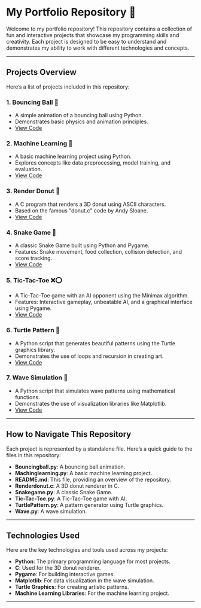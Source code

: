 # My Portfolio Repository 🚀

Welcome to my portfolio repository! This repository contains a collection of fun and interactive projects that showcase my programming skills and creativity. Each project is designed to be easy to understand and demonstrates my ability to work with different technologies and concepts.

---

## **Projects Overview**

Here’s a list of projects included in this repository:

### 1. **Bouncing Ball 🏀**
   - A simple animation of a bouncing ball using Python.
   - Demonstrates basic physics and animation principles.
   - [View Code](/Bouncingball.py)

### 2. **Machine Learning 🤖**
   - A basic machine learning project using Python.
   - Explores concepts like data preprocessing, model training, and evaluation.
   - [View Code](/Machinglearning.py)

### 3. **Render Donut 🍩**
   - A C program that renders a 3D donut using ASCII characters.
   - Based on the famous "donut.c" code by Andy Sloane.
   - [View Code](/Renderdonut.c)

### 4. **Snake Game 🐍**
   - A classic Snake Game built using Python and Pygame.
   - Features: Snake movement, food collection, collision detection, and score tracking.
   - [View Code](/Snakegame.py)

### 5. **Tic-Tac-Toe ❌⭕**
   - A Tic-Tac-Toe game with an AI opponent using the Minimax algorithm.
   - Features: Interactive gameplay, unbeatable AI, and a graphical interface using Pygame.
   - [View Code](/Tic-Tac-Toe.py)

### 6. **Turtle Pattern 🐢**
   - A Python script that generates beautiful patterns using the Turtle graphics library.
   - Demonstrates the use of loops and recursion in creating art.
   - [View Code](/TurtlePattern.py)

### 7. **Wave Simulation 🌊**
   - A Python script that simulates wave patterns using mathematical functions.
   - Demonstrates the use of visualization libraries like Matplotlib.
   - [View Code](/Wave.py)

---

## **How to Navigate This Repository**
Each project is represented by a standalone file. Here’s a quick guide to the files in this repository:
- **Bouncingball.py**: A bouncing ball animation.
- **Machinglearning.py**: A basic machine learning project.
- **README.md**: This file, providing an overview of the repository.
- **Renderdonut.c**: A 3D donut renderer in C.
- **Snakegame.py**: A classic Snake Game.
- **Tic-Tac-Toe.py**: A Tic-Tac-Toe game with AI.
- **TurtlePattern.py**: A pattern generator using Turtle graphics.
- **Wave.py**: A wave simulation.

---

## **Technologies Used**
Here are the key technologies and tools used across my projects:
- **Python**: The primary programming language for most projects.
- **C**: Used for the 3D donut renderer.
- **Pygame**: For building interactive games.
- **Matplotlib**: For data visualization in the wave simulation.
- **Turtle Graphics**: For creating artistic patterns.
- **Machine Learning Libraries**: For the machine learning project.

---
